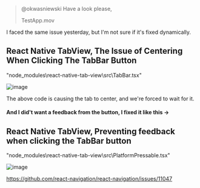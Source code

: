 


> @okwasniewski Have a look please,
> 
>  TestApp.mov




I faced the same issue yesterday, but I'm not sure if it's fixed dynamically.



## React Native TabView, The Issue of Centering When Clicking The TabBar Button

"node_modules\react-native-tab-view\src\TabBar.tsx"

![image](https://github.com/react-navigation/react-navigation/assets/115392938/92e493d0-29cc-4848-8393-0ea7b75a6e96)

The above code is causing the tab to center, and we're forced to wait for it.



#### And I did't want a feedback from the button, I fixed it like this ->


## React Native TabView, Preventing feedback when clicking the TabBar button


"node_modules\react-native-tab-view\src\PlatformPressable.tsx"

![image](https://github.com/react-navigation/react-navigation/assets/115392938/2ba823c6-92cd-4239-b39d-0e9b1dc4a423)


https://github.com/react-navigation/react-navigation/issues/11047